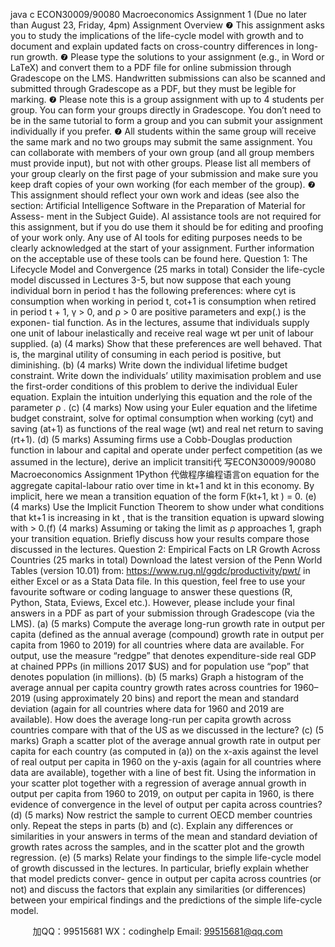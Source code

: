 java c
ECON30009/90080   Macroeconomics 
Assignment 1 
(Due   no   later   than   August   23,   Friday,   4pm) 
Assignment Overview 
❼ This assignment asks you   to   study   the   implications   of the   life-cycle   model   with   growth   and   to   document   and   explain   updated   facts   on   cross-country   differences   in   long-run   growth.
❼ Please   type   the    solutions   to   your   assignment   (e.g.,   in   Word   or   LaTeX)   and   convert   them to a PDF file for online submission through Gradescope on the LMS. Handwritten   submissions   can   also   be   scanned   and   submitted   through   Gradescope   as   a   PDF,   but   they   must   be   legible   for   marking.
❼ Please note this is a group assignment with up to 4 students per group. You can form your groups directly in Gradescope. You don’t need to be   in   the   same   tutorial   to   form   a   group   and   you   can   submit   your   assignment   individually   if   you prefer.
❼ All students within the   same   group   will   receive   the   same   mark   and   no   two   groups   may   submit   the   same   assignment.    You   can   collaborate   with   members   of   your   own   group   (and   all   group   members   must   provide   input),   but   not   with   other   groups. Please list all members of your group clearly on the first page of your submission and   make   sure   you   keep   draft   copies   of your   own   working   (for   each   member   of the   group).
❼ This assignment should reflect your own work and ideas (see   also   the   section: Artificial Intelligence Software in the Preparation of Material for Assess- ment in   the   Subject   Guide).   AI   assistance   tools   are   not   required   for   this   assignment,   but   if you   do   use   them   it   should   be   for editing and proofing of your work only.   Any   use   of AI   tools   for   editing   purposes   needs   to   be   clearly   acknowledged   at   the   start   of   your   assignment. Further   information   on   the   acceptable   use   of   these   tools   can   be   found here.
Question 1: The Lifecycle Model and Convergence (25 marks in total) 
Consider   the   life-cycle   model   discussed   in   Lectures   3-5,   but   now   suppose   that   each   young   individual   born   in   period   t   has   the   following   preferences:
where   cyt      is   consumption   when   working   in   period   t,   cot+1      is   consumption   when   retired in   period   t +   1,   γ   >   0,   and   ρ   >   0   are   positive   parameters   and   exp(.)   is   the   exponen-   tial   function.      As   in   the   lectures,   assume   that   individuals   supply   one   unit   of   labour inelastically   and   receive   real   wage   wt    per   unit   of labour   supplied.
(a)    (4   marks)   Show   that   these   preferences   are   well   behaved.    That   is,   the   marginal   utility   of   consuming   in   each   period   is   positive,   but   diminishing.
(b)    (4   marks)   Write   down   the   individual   lifetime   budget   constraint.   Write   down   the individuals’ utility   maximisation   problem   and   use   the   first-order   conditions   of   this problem   to   derive   the   individual   Euler   equation.    Explain   the   intuition   underlying   this   equation   and   the   role   of the   parameter   ρ   .
(c)    (4 marks) Now using your   Euler equation and the lifetime budget constraint,   solve   for   optimal   consumption   when   working   (cyt)   and   saving   (at+1)   as   functions   of   the real   wage   (wt)   and   real   net   return   to   saving   (rt+1).
(d)    (5 marks) Assuming firms   use   a   Cobb-Douglas   production   function   in   labour   and   capital   and   operate   under   perfect   competition (as   we   assumed   in   the   lecture),   derive   an implicit transiti代 写ECON30009/90080 Macroeconomics Assignment 1Python
代做程序编程语言on   equation   for   the   aggregate   capital-labour   ratio   over time   in   kt+1 and kt in   this   economy. By implicit,    here   we   mean      a   transition equation   of   the   form   F(kt+1,   kt   ) = 0.
(e)    (4    marks)   Use   the   Implicit   Function   Theorem   to   show   under   what   conditions   that   kt+1      is   increasing   in   kt   ,   that   is   the   transition   equation   is   upward   slowing with  > 0.(f)    (4   marks)   Assuming   or   taking   the   limit   as   ρ   approaches   1,   graph   your   transition   equation.   Briefly discuss how your results compare those discussed in the lectures.
Question 2: Empirical Facts on LR Growth Across Countries 
(25 marks in total) 
Download   the   latest   version   of the   Penn   World   Tables   (version   10.01)   from:
https://www.rug.nl/ggdc/productivity/pwt/ in   either   Excel   or   as   a   Stata   Data   file.   In   this   question,   feel   free   to   use   your   favourite   software   or   coding   language   to   answer   these   questions   (R,   Python,   Stata,   Eviews,   Excel   etc.). However,   please   include   your   final   answers   in   a   PDF   as part of your submission through   Gradescope   (via   the   LMS).
(a)    (5 marks) Compute the average long-run growth rate in output per capita   (defined   as   the   annual   average   (compound)   growth   rate   in   output   per   capita   from   1960   to   2019)   for   all   countries   where   data   are   available. For   output,   use   the   measure “redgpe” that   denotes   expenditure-side   real   GDP   at   chained   PPPs   (in   millions   2017   $US)   and   for   population   use   “pop”   that   denotes   population   (in   millions).
(b)    (5   marks)   Graph   a   histogram   of   the   average   annual   per   capita   country   growth   rates across countries for   1960–2019   (using approximately   20   bins)   and   report   the   mean and standard deviation   (again for all countries where data for   1960 and   2019   are   available).   How   does   the   average   long-run   per   capita   growth   across   countries   compare   with   that   of the   US   as   we   discussed   in   the   lecture?
(c)    (5   marks)   Graph   a   scatter   plot   of the   average   annual   growth   rate   in   output   per capita for each country   (as computed in   (a))   on   the   x-axis   against   the   level   of real   output   per   capita   in   1960   on   the   y-axis   (again   for   all   countries   where   data   are   available),   together   with   a   line   of   best   fit. Using   the   information   in   your   scatter plot   together   with   a   regression   of   average   annual   growth   in   output   per   capita   from   1960 to   2019,   on   output   per   capita   in   1960,   is there   evidence   of convergence   in   the   level   of output   per   capita   across   countries?
(d)    (5    marks)    Now restrict the   sample   to   current    OECD member   countries   only.   Repeat   the   steps   in   parts   (b)   and   (c). Explain   any   differences   or   similarities   in   your   answers   in   terms   of the   mean   and   standard   deviation   of growth   rates   across   the   samples,   and   in   the   scatter   plot   and   the   growth   regression.
(e)    (5   marks)   Relate   your   findings   to   the   simple   life-cycle   model   of growth   discussed   in   the   lectures. In   particular, briefly   explain   whether   that   model   predicts   conver-   gence   in   output   per   capita   across   countries   (or   not)   and   discuss   the   factors   that   explain   any   similarities   (or   differences)   between   your   empirical   findings   and   the   predictions   of the   simple   life-cycle   model.









         
加QQ：99515681  WX：codinghelp  Email: 99515681@qq.com
